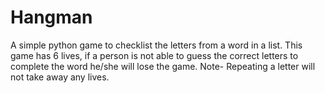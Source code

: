 # Hangman

                 
                   
A simple python game to checklist the letters from a word in a list.
This game has 6 lives, if a person is not able to guess the correct letters to complete the word he/she will lose the game. Note- Repeating a letter will not take away any lives.

